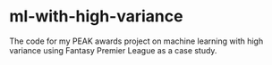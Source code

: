 # ml-with-high-variance
The code for my PEAK awards project on machine learning with high variance using Fantasy Premier League as a case study. 
